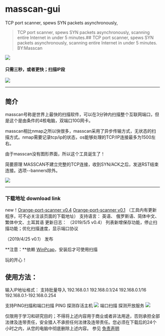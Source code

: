 # masscan-gui
TCP port scanner, spews SYN packets asynchronously,

> TCP port scanner, spews SYN packets asynchronously, scanning entire Internet in under 5 minutes.## TCP port scanner, spews SYN packets asynchronously, scanning entire Internet in under 5 minutes. BY:Masscan

[![](https://i.loli.net/2019/04/25/5cc11dc21b234.gif)](https://i.loli.net/2019/04/25/5cc11dc21b234.gif)

#### 只需三秒，或者更快；扫描IP段

[![](https://i.loli.net/2019/04/25/5cc11dce983ba.gif)](https://i.loli.net/2019/04/25/5cc11dce983ba.gif)

------------

## 简介

masscan号称是世界上最快的扫描软件，可以在3分钟内扫描整个互联网端口，但是这个是由条件的4核电脑，双端口10G网卡。

masscan相比nmap之所以快很多，masscan采用了异步传输方式，无状态的扫描方式。nmap需要记录tcp/ip的状态，os能够处理的TCP/IP连接最多为1500左右。

由于masscan没有图形界面，所以这个工具诞生了！

简要原理
MASSCAN不建立完整的TCP连接，收到SYN/ACK之后，发送RST结束连接。选项--banners除外。

[![](https://i.loli.net/2019/05/05/5cceab4e3a757.png)](https://i.loli.net/2019/05/05/5cceab4e3a757.png)

------------


### 下载地址 download link 
new！[Orange-port-scanner v0.4](https://lr3800.com/download/0.1.7z "https://lr3800.com/download/0.4.7z")
[Orange-port-scanner v0.1](https://lr3800.com/download/0.1.7z "https://lr3800.com/download/0.1.7z")
（工具内有更新程序，可不必关注该页面的下载地址）
 支持语言： 英语、 俄罗斯语、简体中文、繁体中文、土耳其语
更新日志：
（2019/5/5 v0.4）
列表新增保存功能，停止扫描功能；优化扫描速度，显示端口协议

（2019/4/25 v0.1）
发布


**注意：**依赖 [WinPcap](https://www.winpcap.org/ "WinPcap")，安装后才可使用扫描

玩的开心！

## 使用方法：
输入IP地址格式：
支持批量导入
192.168.0.1
192.168.0.1/24
192.168.0.1/16
192.168.0.1-192.168.0.254

支持PING扫描和端口扫描
PING 探测存活主机
[![](https://i.loli.net/2019/05/05/5ccea9b195c0c.png)](https://i.loli.net/2019/05/05/5ccea9b195c0c.png)
端口扫描 探测开放服务
[![](https://i.loli.net/2019/05/05/5ccea9c2ee183.png)](https://i.loli.net/2019/05/05/5ccea9c2ee183.png)


仅限用于学习和研究目的；不得将上述内容用于商业或者非法用途，否则承担全部法律及连带责任，安全猎人不承担任何法律及连带责任。您必须在下载后的24个小时之内，从您的电脑中彻底删除上述内容。
参见 [免责声明](https://lr3800.com/disclaimer/ "免责声明")
